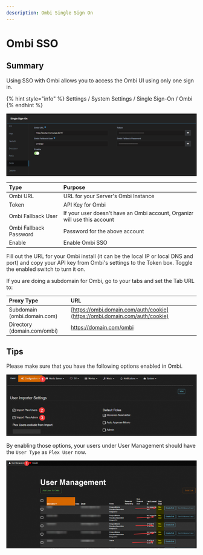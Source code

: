 ```yaml
---
description: Ombi Single Sign On
---
```


# Ombi SSO

## Summary

Using SSO with Ombi allows you to access the Ombi UI using only one sign in.

{% hint style="info" %}
Settings / System Settings / Single Sign-On / Ombi
{% endhint %}

![](../../.gitbook/assets/image%20%2836%29.png)

| **Type** | **Purpose** |
| :--- | :--- |
| Ombi URL | URL for your Server's Ombi Instance |
| Token | API Key for Ombi |
| Ombi Fallback User | If your user doesn't have an Ombi account, Organizr will use this account |
| Ombi Fallback Password | Password for the above account |
| Enable | Enable Ombi SSO |

Fill out the URL for your Ombi install \(it can be the local IP or local DNS and port\) and copy your API key from Ombi's settings to the Token box. Toggle the enabled switch to turn it on.

If you are doing a subdomain for Ombi, go to your tabs and set the Tab URL to: 

| **Proxy Type** | **URL** |
| :--- | :--- |
| Subdomain \(ombi.domain.com\) | [https://ombi.domain.com/auth/cookie](https://ombi.domain.com/auth/cookie) |
| Directory  \(domain.com/ombi\) | https://domain.com/ombi |

## Tips

Please make sure that you have the following options enabled in Ombi.

![](../../.gitbook/assets/image%20%2845%29.png)

 By enabling those options, your users under User Management should have the `User Type` as `Plex User` now.

![](../../.gitbook/assets/image%20%2837%29.png)

